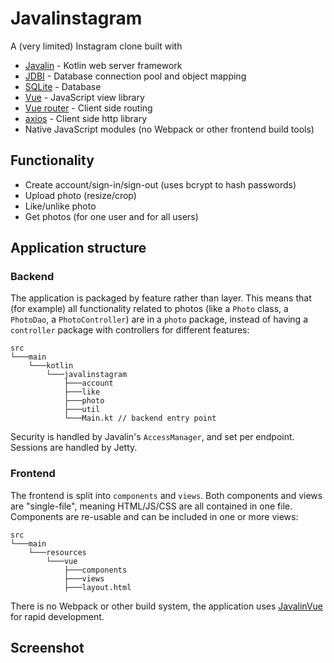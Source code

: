 # Javalinstagram

A (very limited) Instagram clone built with

* [Javalin](https://javalin.io/) - Kotlin web server framework
* [JDBI](http://jdbi.org/) - Database connection pool and object mapping
* [SQLite](https://www.sqlite.org/index.html) - Database
* [Vue](https://vuejs.org/) - JavaScript view library
* [Vue router](https://router.vuejs.org/) - Client side routing
* [axios](https://github.com/axios/axios) - Client side http library
* Native JavaScript modules (no Webpack or other frontend build tools)

## Functionality

* Create account/sign-in/sign-out (uses bcrypt to hash passwords)
* Upload photo (resize/crop)
* Like/unlike photo
* Get photos (for one user and for all users)

## Application structure

### Backend

The application is packaged by feature rather than layer. This means that (for example)
all functionality related to photos (like a `Photo` class, a `PhotoDao`, a `PhotoController`)
are in a `photo` package, instead of having a `controller` package with controllers for different features:

```text
src
└───main
    └───kotlin
        └───javalinstagram
            ├───account
            ├───like
            ├───photo
            ├───util
            └───Main.kt // backend entry point
```

Security is handled by Javalin's `AccessManager`, and set per endpoint. Sessions are handled by Jetty.

### Frontend

The frontend is split into `components` and `views`. Both components and views are "single-file", meaning HTML/JS/CSS are all contained in one file.
Components are re-usable and can be included in one or more views:

```text
src
└───main
    └───resources
        └───vue
            ├───components
            ├───views
            ├───layout.html
```

There is no Webpack or other build system, the application uses [JavalinVue](https://javalin.io/documentation#vue-support)
for rapid development.

## Screenshot
